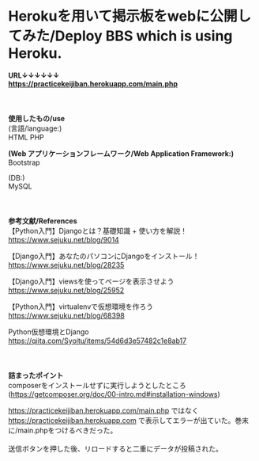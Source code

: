 # Herokuを用いて掲示板をwebに公開してみた/Deploy BBS which is using Heroku.

**URL↓↓↓↓↓↓<br />**
**https://practicekeijiban.herokuapp.com/main.php<br />**
<br />
<br />
<br />
**使用したもの/use<br />**
(言語/language:)
<br />HTML PHP<br />

**(Web アプリケーションフレームワーク/Web Application Framework:)<br />** 
Bootstrap<br />

(DB:)<br />
MySQL<br />
<br />
<br />
<br />
**参考文献/References<br />**
【Python入門】Djangoとは？基礎知識 + 使い方を解説！<br />
https://www.sejuku.net/blog/9014<br />

【Django入門】あなたのパソコンにDjangoをインストール！<br />
https://www.sejuku.net/blog/28235<br />

【Django入門】viewsを使ってページを表示させよう<br />
https://www.sejuku.net/blog/25952<br />

【Python入門】virtualenvで仮想環境を作ろう<br />
https://www.sejuku.net/blog/68398<br />

Python仮想環境とDjango<br />
https://qiita.com/Syoitu/items/54d6d3e57482c1e8ab17<br />
<br />
<br />
<br />
**詰まったポイント<br />**
composerをインストールせずに実行しようとしたところ<br />
(https://getcomposer.org/doc/00-intro.md#installation-windows)<br />

https://practicekeijiban.herokuapp.com/main.php
ではなく
https://practicekeijiban.herokuapp.com
で表示してエラーが出ていた。巻末に/main.phpをつけるべきだった。
<br />
<br />
送信ボタンを押した後、リロードすると二重にデータが投稿された。
